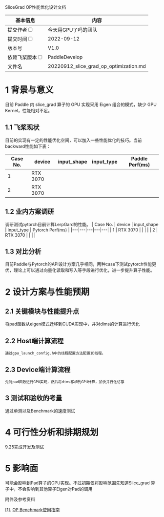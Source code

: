 SliceGrad OP性能优化设计文档

| 基本信息                                                     | 内容                                                         |
| ------------------------------------------------------------ | ------------------------------------------------------------- |
| 提交作者<input type="checkbox" class="rowselector hidden">   |  今天用GPU了吗的团队  |                                         
| 提交时间<input type="checkbox" class="rowselector hidden">   | 2022-09-12 |                                                
| 版本号                                                 | V1.0  |                       
| 依赖飞桨版本<input type="checkbox" class="rowselector hidden">| PaddleDevelop|                      
| 文件名                    | 20220912_slice_grad_op_optimization.md<br> |

 # 1 背景与意义

目前 Paddle 内 slice_grad 算子的 GPU 实现采用 Eigen 组合的模式，缺少 GPU Kernel，性能相对不足。

##  1.1 飞桨现状

目前的实现有一定的性能优化空间，可以加入一些性能优化的技巧。当前backward性能如下表：

| Case No. | device | input_shape | input_type | Paddle Perf(ms) |
|---|---|---|---|---|
| 1 | RTX 3070 |  |  |  | 
| 2 | RTX 3070 | |  |  |

 ## 1.2 业内方案调研

调研测试pytorch目前计算LerpGard的性能。
| Case No. | device | input_shape | input_type | Pytorch Perf(ms) |
|---|---|---|---|---|
| 1 | RTX 3070 |  |  |   | 
| 2 | RTX 3070 |  |  |  |

 ## 1.3 对比分析
目前Paddle与Pytorch的API设计方案几乎相同，两种case下测试pytorch性能更优，理论上可以通过向量化读取和写入等手段进行优化，进一步提升算子性能。

 # 2 设计方案与性能预期

 ## 2.1 关键模块与性能提升点
   将pad函数从eigen模式迁移到CUDA实现中，并对dims的计算进行优化


##  2.2 Host端计算流程
    通过gpu_launch_config.h中的线程配置方法配置1D线程。

 ## 2.3 Device端计算流程
    先对pad函数进行GPU实现，然后将dims移植到GPU计算，加快并行化访存


 ## 3 测试和验收的考量

通过单测以及Benchmark的速度测试

 # 4 可行性分析和排期规划

9.25完成开发及测试


#  5 影响面

可能会影响到Pad算子的GPU实现。不过初期仅将影响范围先知道Slice_grad 算子中，不会影响到其他算子Eigen对Pad的调用


 附件及参考资料

[1]. [OP Benchmark使用指南](https://github.com/PaddlePaddle/benchmark/blob/master/api/README.md)
